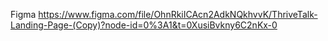 Figma https://www.figma.com/file/OhnRkiICAcn2AdkNQkhvvK/ThriveTalk-Landing-Page-(Copy)?node-id=0%3A1&t=0XusiBvkny6C2nKx-0
